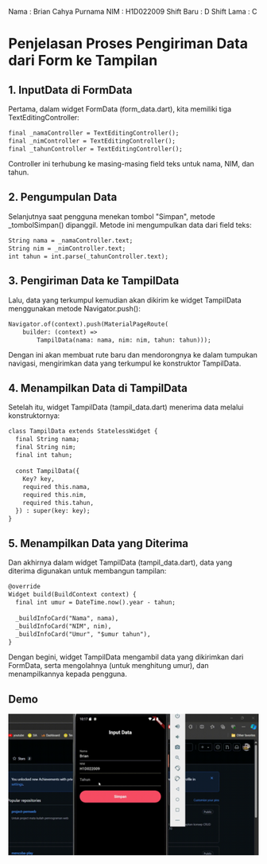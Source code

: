 Nama        : Brian Cahya Purnama
NIM         : H1D022009
Shift Baru  : D
Shift Lama  : C

# Penjelasan Proses Pengiriman Data dari Form ke Tampilan
## 1. InputData di FormData

Pertama, dalam widget FormData (form_data.dart), kita memiliki tiga TextEditingController:
```
final _namaController = TextEditingController();
final _nimController = TextEditingController();
final _tahunController = TextEditingController();
```
Controller ini terhubung ke masing-masing field teks untuk nama, NIM, dan tahun.

## 2. Pengumpulan Data
Selanjutnya saat pengguna menekan tombol "Simpan", metode _tombolSimpan() dipanggil. Metode ini mengumpulkan data dari field teks:
```
String nama = _namaController.text;
String nim = _nimController.text;
int tahun = int.parse(_tahunController.text);
```

## 3. Pengiriman Data ke TampilData
Lalu, data yang terkumpul kemudian akan dikirim ke widget TampilData menggunakan metode Navigator.push():
```
Navigator.of(context).push(MaterialPageRoute(
    builder: (context) =>
        TampilData(nama: nama, nim: nim, tahun: tahun)));
```
Dengan ini akan membuat rute baru dan mendorongnya ke dalam tumpukan navigasi, mengirimkan data yang terkumpul ke konstruktor TampilData.

## 4. Menampilkan Data di TampilData
Setelah itu, widget TampilData (tampil_data.dart) menerima data melalui konstruktornya:
```
class TampilData extends StatelessWidget {
  final String nama;
  final String nim;
  final int tahun;

  const TampilData({
    Key? key,
    required this.nama,
    required this.nim,
    required this.tahun,
  }) : super(key: key);
}
```

## 5. Menampilkan Data yang Diterima
Dan akhirnya dalam widget TampilData (tampil_data.dart), data yang diterima digunakan untuk membangun tampilan:
```
@override
Widget build(BuildContext context) {
  final int umur = DateTime.now().year - tahun;

  _buildInfoCard("Nama", nama),
  _buildInfoCard("NIM", nim),
  _buildInfoCard("Umur", "$umur tahun"),
}
```
Dengan begini, widget TampilData mengambil data yang dikirimkan dari FormData, serta mengolahnya (untuk menghitung umur), dan menampilkannya kepada pengguna.

## Demo
![Demo GIF](demo.gif)